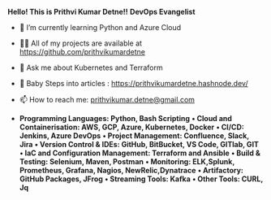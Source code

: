 **Hello! This is Prithvi Kumar Detne!!**
          **DevOps Evangelist**


- 🌱 I’m currently learning Python and Azure Cloud
- 👨‍💻 All of my projects are available at https://github.com/prithvikumardetne
- 💬 Ask me about Kubernetes and Terraform
- 📝 Baby Steps into articles : https://prithvikumardetne.hashnode.dev/
- 📫 How to reach me: prithvikumar.detne@gmail.com


- **Programming Languages: Python, Bash Scripting**
**• Cloud and Containerisation: AWS, GCP, Azure, Kubernetes, Docker**
**• CI/CD: Jenkins, Azure DevOps**
**• Project Management: Confluence, Slack, Jira**
**• Version Control & IDEs: GitHub, BitBucket, VS Code, GITlab, GIT**
**• IaC and Configuration Management: Terraform and Ansible**
**• Build & Testing: Selenium, Maven, Postman**
**• Monitoring: ELK,Splunk, Prometheus, Grafana, Nagios, NewRelic,Dynatrace**
**• Artifactory: GitHub Packages, JFrog**
**• Streaming Tools: Kafka**
**• Other Tools: CURL, Jq**

<!--
**prithvikumardetne/prithvikumardetne** is a ✨ _special_ ✨ repository because its `README.md` (this file) appears on your GitHub profile.

Here are some ideas to get you started:

- 🔭 I’m currently working on ...
- 🌱 I’m currently learning ...
- 👯 I’m looking to collaborate on ...
- 🤔 I’m looking for help with ...
- 💬 Ask me about ...
- 📫 How to reach me: ...
- 😄 Pronouns: ...
- ⚡ Fun fact: ...
-->
